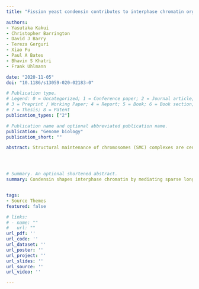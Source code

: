 ```yaml
---
title: "Fission yeast condensin contributes to interphase chromatin organization and prevents transcription-coupled DNA damage"

authors:
- Yasutaka Kakui
- Christopher Barrington
- David J Barry
- Tereza Gerguri
- Xiao Fu
- Paul A Bates
- Bhavin S Khatri
- Frank Uhlmann

date: "2020-11-05"
doi: "10.1186/s13059-020-02183-0"

# Publication type.
# Legend: 0 = Uncategorized; 1 = Conference paper; 2 = Journal article;
# 3 = Preprint / Working Paper; 4 = Report; 5 = Book; 6 = Book section;
# 7 = Thesis; 8 = Patent
publication_types: ["2"]

# Publication name and optional abbreviated publication name.
publication: "Genome biology"
publication_short: ""

abstract: Structural maintenance of chromosomes (SMC) complexes are central organizers of chromatin architecture throughout the cell cycle. The SMC family member condensin is best known for establishing long-range chromatin interactions in mitosis. These compact chromatin and create mechanically stable chromosomes. How condensin contributes to chromatin organization in interphase is less well understood. Here, we use efficient conditional depletion of fission yeast condensin to determine its contribution to interphase chromatin organization. We deplete condensin in G2-arrested cells to preempt confounding effects from cell cycle progression without condensin. Genome-wide chromatin interaction mapping, using Hi-C, reveals condensin-mediated chromatin interactions in interphase that are qualitatively similar to those observed in mitosis, but quantitatively far less prevalent. Despite their low abundance, chromatin mobility tracking shows that condensin markedly confines interphase chromatin movements. Without condensin, chromatin behaves as an unconstrained Rouse polymer with excluded volume, while condensin constrains its mobility. Unexpectedly, we find that condensin is required during interphase to prevent ongoing transcription from eliciting a DNA damage response.




# Summary. An optional shortened abstract.
summary: Condensin shapes interphase chromatin by mediating sparse long-range interactions that constrain chromatin mobility and prevent transcription-induced DNA damage, highlighting its essential role in genome stability beyond mitosis.


tags:
- Source Themes
featured: false

# links:
# - name: ""
#   url: ""
url_pdf: ''
url_code: ''
url_dataset: ''
url_poster: ''
url_project: ''
url_slides: ''
url_source: ''
url_video: ''

---
```


